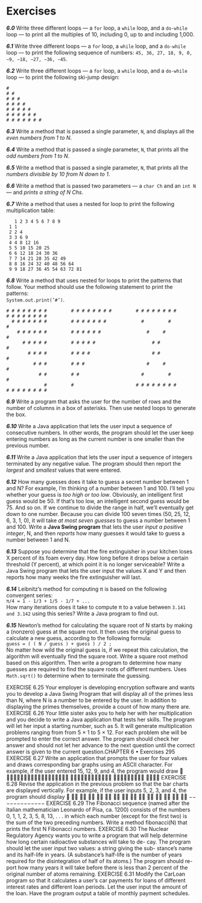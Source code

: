 # Exercises

***6.0*** Write three different loops — a `for` loop, a `while` loop, and a `do-while` loop — to print all the multiples of 10, including 0, up to and including 1,000.

***6.1*** Write three different loops — a `for` loop, a `while` loop, and a `do-while` loop — to print the following sequence of numbers: `45, 36, 27, 18, 9, 0, −9, −18, −27, −36, −45`.

***6.2*** Write three different loops — a `for` loop, a `while` loop, and a `do-while` loop — to print the following ski-jump design:

`#`  
`# #`  
`# # #`  
`# # # #`  
`# # # # #`  
`# # # # # #`  
`# # # # # # #`

***6.3*** Write a method that is passed a single parameter, `N`, and displays all the *even numbers from 1 to N*.

***6.4*** Write a method that is passed a single parameter, `N`, that prints all the *odd numbers from 1 to N*.

***6.5*** Write a method that is passed a single parameter, `N`, that prints all the *numbers divisible by 10 from N down to 1*.

***6.6*** Write a method that is passed two parameters — a `char Ch` and an `int N` — and *prints a string of N Chs*.

***6.7*** Write a method that uses a nested for loop to print the following multiplication table:

       1 2 3 4 5 6 7 8 9
     1 1
     2 2 4 
     3 3 6 9
     4 4 8 12 16
     5 5 10 15 20 25
     6 6 12 18 24 30 36
     7 7 14 21 28 35 42 49
     8 8 16 24 32 40 48 56 64
     9 9 18 27 36 45 54 63 72 81

***6.8*** Write a method that uses nested for loops to print the patterns that follow. Your method should use the following statement to print the patterns:  
`System.out.print(’#’)`.

    # # # # # # # #         # # # # # # # #         # # # # # # # #         # # # # # # # #
      # # # # # # #         # # # # # # #             #         #                       #
        # # # # # #         # # # # # #                 #     #                       #
          # # # # #         # # # # #                     # #                       #
            # # # #         # # # #                       # #                     #
              # # #         # # #                       #     #                 #
                # #         # #                       #         #             #
                  #         #                       # # # # # # # #         # # # # # # # #

***6.9*** Write a program that asks the user for the number of rows and the number of columns in a box of asterisks. Then use nested loops to generate the box.

***6.10*** Write a Java application that lets the user input a sequence of consecutive numbers. In other words, the program should let the user keep entering numbers as long as the current number is one smaller than the previous number.

***6.11*** Write a Java application that lets the user input a sequence of integers terminated by any negative value. The program should then report the *largest* and *smallest* values that were entered.

***6.12*** How many guesses does it take to guess a secret number between 1 and N? For example, I’m thinking of a number between 1 and 100. I’ll tell you whether your guess is *too high or too low*. Obviously, an intelligent first guess would be 50. If that’s too low, an intelligent second guess would be 75. And so on. If we continue to divide the range in half, we’ll eventually get down to one number. Because you can divide 100 seven times (50, 25, 12, 6, 3, 1, 0), it will take *at most seven guesses* to guess a number between 1 and 100. Write a **Java Swing program** that lets the user *input a positive integer*, N, and then *reports* how many guesses it would take to guess a number between 1 and N.

***6.13*** Suppose you determine that the fire extinguisher in your kitchen loses X percent of its foam every day. How long before it drops below a certain threshold (Y percent), at which point it is no longer serviceable? Write a Java Swing program that lets the user input the values X and Y and then reports how many weeks the fire extinguisher will last.

***6.14*** Leibnitz’s method for computing π is based on the following convergent series:  
`π/4 = 1 - 1/3 + 1/5 - 1/7 + ...`  
How many iterations does it take to compute π to a value between `3.141 and 3.142` using this series? Write a Java program to find out.

***6.15*** Newton’s method for calculating the square root of N starts by making a (nonzero) guess at the square root. It then uses the original guess to calculate a new guess, according to the following formula:  
`guess = ( ( N / guess ) + guess ) / 2 ;`  
No matter how wild the original guess is, if we repeat this calculation, the algorithm will eventually find the square root. Write a square root method based on this algorithm. Then write a program to determine how many guesses are required to find the square roots of different numbers. Uses `Math.sqrt()` to determine when to terminate the guessing.

EXERCISE 6.25 Your employer is developing encryption software and wants
you to develop a Java Swing Program that will display all of the primes less than
N, where N is a number to be entered by the user. In addition to displaying the
primes themselves, provide a count of how many there are.
EXERCISE 6.26 Your little sister asks you to help her with her multiplication
and you decide to write a Java application that tests her skills. The program will
let her input a starting number, such as 5. It will generate multiplication problems
ranging from from 5 × 1 to 5 × 12. For each problem she will be prompted to enter
the correct answer. The program should check her answer and should not let
her advance to the next question until the correct answer is given to the current
question.CHAPTER 6 •
Exercises
295
EXERCISE 6.27 Write an application that prompts the user for four values and
draws corresponding bar graphs using an ASCII character. For example, if the
user entered 15, 12, 9, and 4, the program would draw

∗∗∗∗∗∗∗∗∗∗∗∗∗∗∗∗∗∗
∗∗∗∗∗∗∗∗∗∗∗∗
∗∗∗∗∗∗∗∗∗
∗∗∗∗
EXERCISE 6.28 Revise the application in the previous problem so that the bar
charts are displayed vertically. For example, if the user inputs 5, 2, 3, and 4, the
program should display

∗∗
∗∗
∗∗
∗∗
∗∗ ∗∗
∗∗ ∗∗ ∗∗ ∗∗
∗∗ ∗∗ ∗∗ ∗∗
−−−−−−−−−−−−−
EXERCISE 6.29 The Fibonacci sequence (named after the Italian mathematician
Leonardo of Pisa, ca. 1200) consists of the numbers 0, 1, 1, 2, 3, 5, 8, 13, . . . in which
each number (except for the first two) is the sum of the two preceding numbers.
Write a method fibonacci(N) that prints the first N Fibonacci numbers.
EXERCISE 6.30 The Nuclear Regulatory Agency wants you to write a program
that will help determine how long certain radioactive substances will take to de-
cay. The program should let the user input two values: a string giving the sub-
stance’s name and its half-life in years. (A substance’s half-life is the number of
years required for the disintegration of half of its atoms.) The program should re-
port how many years it will take before there is less than 2 percent of the original
number of atoms remaining.
EXERCISE 6.31 Modify the CarLoan program so that it calculates a user’s car
payments for loans of different interest rates and different loan periods. Let the
user input the amount of the loan. Have the program output a table of monthly
payment schedules.
